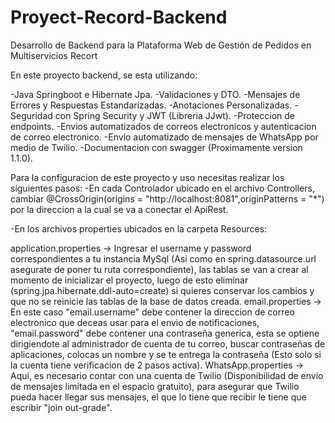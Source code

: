 # Proyect-Record-Backend
Desarrollo de Backend para la Plataforma Web de Gestión de Pedidos en Multiservicios Recort

En este proyecto backend, se esta utilizando:

  -Java Springboot e Hibernate Jpa.
  -Validaciones y DTO.
  -Mensajes de Errores y Respuestas Estandarizadas.
  -Anotaciones Personalizadas.
  -Seguridad con Spring Security y JWT (Libreria JJwt).
  -Proteccion de endpoints.
  -Envios automatizados de correos electronicos y autenticacion de correo electronico.
  -Envio automatizado de mensajes de WhatsApp por medio de Twilio.
  -Documentacion con swagger (Proximamente version 1.1.0).

Para la configuracion de este proyecto y uso necesitas realizar los siguientes pasos:
-En cada Controlador ubicado en el archivo Controllers, cambiar @CrossOrigin(origins = "http://localhost:8081",originPatterns = "*") por la direccion a la cual se va a conectar el ApiRest.

-En los archivos properties ubicados en la carpeta Resources:

  application.properties -> Ingresar el username y password correspondientes a tu instancia MySql (Asi como en spring.datasource.url asegurate de poner tu ruta                                             correspondiente), las tablas se van a crear al momento de inicializar el proyecto, luego de esto eliminar (spring.jpa.hibernate.ddl-auto=create)                                si quieres conservar los cambios y que no se reinicie las tablas de la base de datos creada.
  email.properties -> En este caso "email.username" debe contener la direccion de correo electronico que deceas usar para el envio de notificaciones, "email.password" debe                           contener una contraseña generica, esta se optiene dirigiendote al administrador de cuenta de tu correo, buscar contraseñas de aplicaciones, colocas un                          nombre y se te entrega la contraseña (Esto solo si la cuenta tiene verificacion de 2 pasos activa).
  WhatsApp.properties -> Aqui, es necesario contar con una cuenta de Twilio (Disponibilidad de envio de mensajes limitada en el espacio gratuito), para asegurar que Twilio                              pueda hacer llegar sus mensajes, el que lo tiene que recibir le tiene que escribir "join out-grade".

